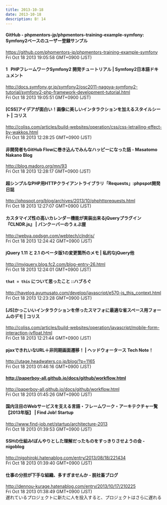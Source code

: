 ```yaml
---
title: 2013-10-18
date: 2013-10-18
description: B! 14
---
```


#### GitHub - phpmentors-jp/phpmentors-training-example-symfony: Symfony2ベースのユーザー登録サンプル
https://github.com/phpmentors-jp/phpmentors-training-example-symfony<br>
Fri Oct 18 2013 19:05:58 GMT+0900 (JST)<br>


#### 1   PHPフレームワークSymfony2 開発チュートリアル | Symfony2日本語ドキュメント
http://docs.symfony.gr.jp/symfony2/osc2011-nagoya-symfony2-tutorial/symfony2-php-framework-development-tutorial.html<br>
Fri Oct 18 2013 19:05:51 GMT+0900 (JST)<br>


####   [CSS]アイデアが面白い！画像に美しいインタラクションを加えるスタイルシート | コリス
http://coliss.com/articles/build-websites/operation/css/css-letrailing-effect-by-wakkos.html<br>
Fri Oct 18 2013 12:28:25 GMT+0900 (JST)<br>


#### 非開発者もGitHub Flowに巻き込んでみんなハッピーになった話 - Masatomo Nakano Blog
http://blog.madoro.org/mn/93<br>
Fri Oct 18 2013 12:28:17 GMT+0900 (JST)<br>


#### 超シンプルなPHP用HTTPクライアントライブラリ「Requests」:phpspot開発日誌
http://phpspot.org/blog/archives/2013/10/phphttprequests.html<br>
Fri Oct 18 2013 12:27:07 GMT+0900 (JST)<br>


#### カスタマイズ性の高いカレンダー機能が実装出来るjQueryプラグイン『CLNDR.js』 | バンクーバーのうぇぶ屋
http://webya.opdsgn.com/webtech/clndrjs/<br>
Fri Oct 18 2013 12:24:42 GMT+0900 (JST)<br>


#### jQuery 1.11 と 2.1 のベータ版1の変更箇所のメモ | 私的なjQuery他
http://myjquery.blog.fc2.com/blog-entry-26.html<br>
Fri Oct 18 2013 12:24:01 GMT+0900 (JST)<br>


#### `that = this` について思ったこと ::ハブろぐ
http://havelog.ayumusato.com/develop/javascript/e570-js_this_context.html<br>
Fri Oct 18 2013 12:23:28 GMT+0900 (JST)<br>


####   [JS]かっこいいインタラクションを伴ったスマフォに最適な省スペース用フォームのデモ | コリス
http://coliss.com/articles/build-websites/operation/javascript/mobile-form-interaction-jvfloat.html<br>
Fri Oct 18 2013 12:21:44 GMT+0900 (JST)<br>


#### pjaxできれいなURL＋非同期画面遷移！ | ヘッドウォータース Tech Note！
http://utage.headwaters.co.jp/blog/?p=1165<br>
Fri Oct 18 2013 01:46:16 GMT+0900 (JST)<br>


#### http://paperboy-all.github.io/docs/github/workflow.html
http://paperboy-all.github.io/docs/github/workflow.html<br>
Fri Oct 18 2013 01:45:26 GMT+0900 (JST)<br>


#### 国内注目のWebサービスを支える言語・フレームワーク・アーキテクチャ一覧【2013年版】 | Find Job! Startup
http://www.find-job.net/startup/architecture-2013<br>
Fri Oct 18 2013 01:39:53 GMT+0900 (JST)<br>


#### SSHの仕組み!ぼんやりとした理解だったものをすっきりさせようの会 - nigoblog
http://nigohiroki.hatenablog.com/entry/2013/08/18/221434<br>
Fri Oct 18 2013 01:39:40 GMT+0900 (JST)<br>


#### 仕事の分担が下手な組織、多すぎませんか - 脱社畜ブログ
http://dennou-kurage.hatenablog.com/entry/2013/10/17/210225<br>
Fri Oct 18 2013 01:38:49 GMT+0900 (JST)<br>
遅れているプロジェクトに新たに人を投入すると、プロジェクトはさらに遅れる


